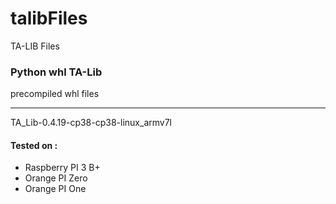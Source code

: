# talibFiles
TA-LIB Files


### Python whl TA-Lib 

precompiled whl files

---

TA_Lib-0.4.19-cp38-cp38-linux_armv7l

#### Tested on :
- Raspberry PI 3 B+
- Orange PI Zero
- Orange PI One
